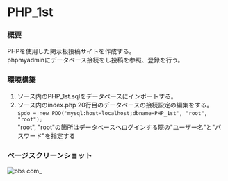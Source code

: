 # PHP_1st
### 概要
PHPを使用した掲示板投稿サイトを作成する。<br>
phpmyadminにデータベース接続をし投稿を参照、登録を行う。<br>

### 環境構築
1. ソース内のPHP_1st.sqlをデータベースにインポートする。<br>
2. ソース内のindex.php 20行目のデータベースの接続設定の編集をする。<br>
`$pdo = new PDO('mysql:host=localhost;dbname=PHP_1st', "root", "root");`<br>
"root", "root"の箇所はデータベースへログインする際の"ユーザー名"と"パスワード"を指定する<br>

### ページスクリーンショット
![bbs com_](https://user-images.githubusercontent.com/95268598/212582844-f0674ec5-4d9b-40d1-a488-62a2cbd67434.png)
